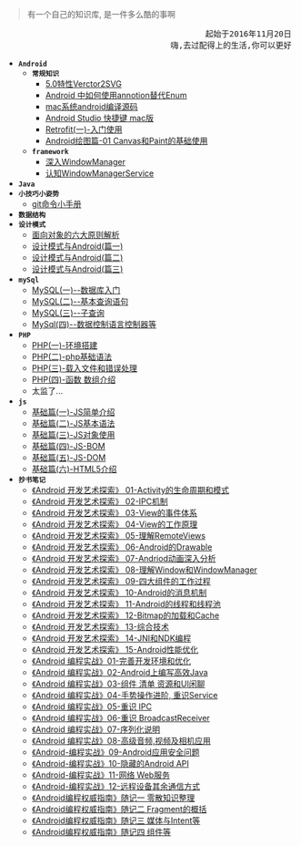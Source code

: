 > 有一个自己的知识库, 是一件多么酷的事啊

<pre align="right">起始于2016年11月20日</br>嗨,去过配得上的生活,你可以更好</pre> 
                     



* **`Android`**
    * **`常规知识`**
        * [5.0特性Verctor2SVG](http://szysky.com/2016/05/19/5.0%E7%89%B9%E6%80%A7Verctor2SVG/) 
        * [Android 中如何使用annotion替代Enum](http://szysky.com/2016/05/20/Android-%E4%B8%AD%E5%A6%82%E4%BD%95%E4%BD%BF%E7%94%A8annotion%E6%9B%BF%E4%BB%A3Enum/)
        * [mac系统android编译源码](http://szysky.com/2016/07/12/mac%E7%B3%BB%E7%BB%9Fandroid%E7%BC%96%E8%AF%91%E6%BA%90%E7%A0%81/)
        * [Android Studio 快捷键 mac版](http://szysky.com/2016/05/20/Android-Studio-%E5%BF%AB%E6%8D%B7%E9%94%AE-mac/)
        * [Retrofit(一)-入门使用](http://szysky.com/2016/07/18/Retrofit-%E4%B8%80-%E5%85%A5%E9%97%A8%E4%BD%BF%E7%94%A8/)
        * [Android绘图篇-01 Canvas和Paint的基础使用](http://szysky.com/2016/07/05/Android-%E7%BB%98%E5%9B%BE%E7%AF%87-1-Canvas%E5%92%8CPaint%E7%9A%84%E5%9F%BA%E7%A1%80%E4%BD%BF%E7%94%A8/)
    * **`framework`**
        * [深入WindowManager](http://szysky.com/2016/11/28/%E6%B7%B1%E5%85%A5WindowManager/)
        * [认知WindowManagerService](http://szysky.com/2016/11/28/WindowManagerService/)   
* **`Java`**
* **`小技巧小姿势`**
    * [git命令小手册](https://github.com/suzeyu1992/repo/tree/master/project/git) 
* **`数据结构`**
* **`设计模式`**
    * [面向对象的六大原则解析](http://szysky.com/2016/11/28/%E8%AE%BE%E8%AE%A1%E6%A8%A1%E5%BC%8F%E4%B9%8B%E5%85%AD%E5%A4%A7%E5%8E%9F%E5%88%99%E8%A7%A3%E6%9E%90/)
    * [设计模式与Android(篇一)](https://github.com/suzeyu1992/repo/tree/master/project/design-pattern/%E7%9E%B0-%E8%AE%BE%E8%AE%A1%E6%A8%A1%E5%BC%8F%E4%B8%8EAndroid(%E7%AF%87%E4%B8%80))  
    * [设计模式与Android(篇二)](https://github.com/suzeyu1992/repo/tree/master/project/design-pattern/%E7%9E%B0-%E8%AE%BE%E8%AE%A1%E6%A8%A1%E5%BC%8F%E4%B8%8EAndroid(%E7%AF%87%E4%BA%8C))
    * [设计模式与Android(篇三)](https://github.com/suzeyu1992/repo/tree/master/project/design-pattern/%E7%9E%B0-%E8%AE%BE%E8%AE%A1%E6%A8%A1%E5%BC%8F%E4%B8%8EAndroid(%E7%AF%87%E4%B8%89))
* **`mySql`**
    * [MySQL(一)--数据库入门](http://szysky.com/2016/05/15/MySQL-%E4%B8%80-%E6%95%B0%E6%8D%AE%E5%BA%93%E5%85%A5%E9%97%A8/) 
    * [MySQL(二)--基本查询语句](http://szysky.com/2016/05/16/MySQL-%E4%BA%8C-%E5%9F%BA%E6%9C%AC%E6%9F%A5%E8%AF%A2%E8%AF%AD%E5%8F%A5/)
    * [MySQL(三)--子查询](http://szysky.com/2016/05/17/MySQL-%E4%B8%89-%E5%AD%90%E6%9F%A5%E8%AF%A2/)
    * [MySql(四)--数据控制语言控制器等](http://szysky.com/2016/05/18/MySql-%E5%9B%9B-%E6%95%B0%E6%8D%AE%E6%8E%A7%E5%88%B6%E8%AF%AD%E8%A8%80%E6%8E%A7%E5%88%B6%E5%99%A8%E7%AD%89/)
* **`PHP`**
    * [PHP(一)-环境搭建](http://szysky.com/2016/04/15/PHP(%E4%B8%80)-%E7%8E%AF%E5%A2%83%E6%90%AD%E5%BB%BA/)
    * [PHP(二)-php基础语法](http://szysky.com/2016/04/16/PHP(%E4%BA%8C)-php%E5%9F%BA%E7%A1%80%E8%AF%AD%E6%B3%95/)
    * [PHP(三)-载入文件和错误处理](http://szysky.com/2016/04/17/PHP(%E4%B8%89)-%E8%BD%BD%E5%85%A5%E6%96%87%E4%BB%B6%E5%92%8C%E9%94%99%E8%AF%AF%E5%A4%84%E7%90%86/)
    * [PHP(四)-函数 数组介绍](http://szysky.com/2016/04/18/PHP-%E5%9B%9B-%E5%87%BD%E6%95%B0-%E6%95%B0%E7%BB%84%E4%BB%8B%E7%BB%8D/)
    * 太监了... 
* **`js`**
    * [基础篇(一)-JS简单介绍](http://szysky.com/2016/04/10/%E5%9F%BA%E7%A1%80%E7%AF%87(%E4%B8%80)-JS%E7%AE%80%E5%8D%95%E4%BB%8B%E7%BB%8D/)
    * [基础篇(二)-JS基本语法](http://szysky.com/2016/04/11/%E5%9F%BA%E7%A1%80%E7%AF%87(%E4%BA%8C)-JS%E5%9F%BA%E6%9C%AC%E8%AF%AD%E6%B3%95/)
    * [基础篇(三)-JS对象使用](http://szysky.com/2016/04/12/%E5%9F%BA%E7%A1%80%E7%AF%87(%E4%B8%89)-JS%E5%AF%B9%E8%B1%A1%E4%BD%BF%E7%94%A8/)
    * [基础篇(四)-JS-BOM](http://szysky.com/2016/04/13/%E5%9F%BA%E7%A1%80%E7%AF%87(%E5%9B%9B)-JS-BOM/)
    * [基础篇(五)-JS-DOM](http://szysky.com/2016/04/14/%E5%9F%BA%E7%A1%80%E7%AF%87(%E4%BA%94)-JS-DOM/)
    * [基础篇(六)-HTML5介绍](http://szysky.com/2016/04/16/%E5%9F%BA%E7%A1%80%E7%AF%87(%E5%85%AD)-HTML5%E4%BB%8B%E7%BB%8D/) 
* **`抄书笔记`**
    * [《Android 开发艺术探索》 01-Activity的生命周期和模式](http://szysky.com/2016/08/01/Android%E5%BC%80%E5%8F%91%E8%89%BA%E6%9C%AF%E6%8E%A2%E7%B4%A2-%E7%AC%94%E8%AE%B001-Activity%E7%9A%84%E7%94%9F%E5%91%BD%E5%91%A8%E6%9C%9F%E5%92%8C%E6%A8%A1%E5%BC%8F/)   
    * [《Android 开发艺术探索》 02-IPC机制](http://szysky.com/2016/08/02/Android%E5%BC%80%E5%8F%91%E8%89%BA%E6%9C%AF%E6%8E%A2%E7%B4%A2-%E7%AC%94%E8%AE%B002-IPC%E6%9C%BA%E5%88%B6/)
    * [《Android 开发艺术探索》 03-View的事件体系](http://szysky.com/2016/08/08/Android%E5%BC%80%E5%8F%91%E8%89%BA%E6%9C%AF%E6%8E%A2%E7%B4%A2-%E7%AC%94%E8%AE%B003-View%E7%9A%84%E4%BA%8B%E4%BB%B6%E4%BD%93%E7%B3%BB/)
    * [《Android 开发艺术探索》 04-View的工作原理](http://szysky.com/2016/08/10/%E3%80%8AAndroid%E5%BC%80%E5%8F%91%E8%89%BA%E6%9C%AF%E6%8E%A2%E7%B4%A2%E3%80%8B04-View%E7%9A%84%E5%B7%A5%E4%BD%9C%E5%8E%9F%E7%90%86/)
    * [《Android 开发艺术探索》 05-理解RemoteViews](http://szysky.com/2016/08/11/%E3%80%8AAndroid%E5%BC%80%E5%8F%91%E8%89%BA%E6%9C%AF%E6%8E%A2%E7%B4%A2%E3%80%8B-05-%E7%90%86%E8%A7%A3RemoteViews/)
    * [《Android 开发艺术探索》 06-Android的Drawable](http://szysky.com/2016/08/12/%E3%80%8AAndroid-%E5%BC%80%E5%8F%91%E8%89%BA%E6%9C%AF%E6%8E%A2%E7%B4%A2%E3%80%8B-06-Android%E7%9A%84Drawable/)
    * [《Android 开发艺术探索》 07-Andriod动画深入分析](http://szysky.com/2016/08/13/%E3%80%8AAndroid-%E5%BC%80%E5%8F%91%E8%89%BA%E6%9C%AF%E6%8E%A2%E7%B4%A2%E3%80%8B-07-Andriod%E5%8A%A8%E7%94%BB%E6%B7%B1%E5%85%A5%E5%88%86%E6%9E%90/)
    * [《Android 开发艺术探索》 08-理解Window和WindowManager](http://szysky.com/2016/08/15/%E3%80%8AAndroid-%E5%BC%80%E5%8F%91%E8%89%BA%E6%9C%AF%E6%8E%A2%E7%B4%A2%E3%80%8B-08-%E7%90%86%E8%A7%A3Window%E5%92%8CWindowManager/)
    * [《Android 开发艺术探索》 09-四大组件的工作过程](http://szysky.com/2016/08/16/%E3%80%8AAndroid-%E5%BC%80%E5%8F%91%E8%89%BA%E6%9C%AF%E6%8E%A2%E7%B4%A2%E3%80%8B-09-%E5%9B%9B%E5%A4%A7%E7%BB%84%E4%BB%B6%E7%9A%84%E5%B7%A5%E4%BD%9C%E8%BF%87%E7%A8%8B/)
    * [《Android 开发艺术探索》 10-Android的消息机制](http://szysky.com/2016/08/22/%E3%80%8AAndroid-%E5%BC%80%E5%8F%91%E8%89%BA%E6%9C%AF%E6%8E%A2%E7%B4%A2%E3%80%8B-10-Android%E7%9A%84%E6%B6%88%E6%81%AF%E6%9C%BA%E5%88%B6/)
    * [《Android 开发艺术探索》 11-Android的线程和线程池](http://szysky.com/2016/08/22/%E3%80%8AAndroid-%E5%BC%80%E5%8F%91%E8%89%BA%E6%9C%AF%E6%8E%A2%E7%B4%A2%E3%80%8B-11-Android%E7%9A%84%E7%BA%BF%E7%A8%8B%E5%92%8C%E7%BA%BF%E7%A8%8B%E6%B1%A0/)
    * [《Android 开发艺术探索》 12-Bitmap的加载和Cache](http://szysky.com/2016/08/23/%E3%80%8AAndroid-%E5%BC%80%E5%8F%91%E8%89%BA%E6%9C%AF%E6%8E%A2%E7%B4%A2%E3%80%8B-12-Bitmap%E7%9A%84%E5%8A%A0%E8%BD%BD%E5%92%8CCache/)
    * [《Android 开发艺术探索》 13-综合技术](http://szysky.com/2016/08/25/%E3%80%8AAndroid-%E5%BC%80%E5%8F%91%E8%89%BA%E6%9C%AF%E6%8E%A2%E7%B4%A2%E3%80%8B-13-%E7%BB%BC%E5%90%88%E6%8A%80%E6%9C%AF/)
    * [《Android 开发艺术探索》 14-JNI和NDK编程](http://szysky.com/2016/08/26/%E3%80%8AAndroid-%E5%BC%80%E5%8F%91%E8%89%BA%E6%9C%AF%E6%8E%A2%E7%B4%A2%E3%80%8B-14-JNI%E5%92%8CNDK%E7%BC%96%E7%A8%8B/)
    * [《Android 开发艺术探索》 15-Android性能优化](http://szysky.com/2016/08/27/%E3%80%8AAndroid-%E5%BC%80%E5%8F%91%E8%89%BA%E6%9C%AF%E6%8E%A2%E7%B4%A2%E3%80%8B-15-Android%E6%80%A7%E8%83%BD%E4%BC%98%E5%8C%96/)
    * [《Android 编程实战》01-完善开发环境和优化](http://szysky.com/2016/09/20/%E3%80%8AAndroid-%E7%BC%96%E7%A8%8B%E5%AE%9E%E6%88%98%E3%80%8B%E5%AE%8C%E5%96%84%E5%BC%80%E5%8F%91%E7%8E%AF%E5%A2%83%E5%92%8C%E4%BC%98%E5%8C%96/)
    * [《Android 编程实战》02-Android上编写高效Java](http://szysky.com/2016/09/21/%E3%80%8AAndroid-%E7%BC%96%E7%A8%8B%E5%AE%9E%E6%88%98%E3%80%8B02-Android%E4%B8%8A%E7%BC%96%E5%86%99%E9%AB%98%E6%95%88Java/)
    * [《Android 编程实战》03-组件 清单 资源和UI闲聊](http://szysky.com/2016/09/21/%E3%80%8AAndroid-%E7%BC%96%E7%A8%8B%E5%AE%9E%E6%88%98%E3%80%8B03-%E7%BB%84%E4%BB%B6-%E6%B8%85%E5%8D%95-%E8%B5%84%E6%BA%90%E5%92%8CUI%E9%97%B2%E8%81%8A/)
    * [《Android 编程实战》04-手势操作进阶, 重识Service](http://szysky.com/2016/09/26/%E3%80%8AAndroid-%E7%BC%96%E7%A8%8B%E5%AE%9E%E6%88%98%E3%80%8B04-%E7%95%8C%E9%9D%A2%E6%93%8D%E4%BD%9C-Service/)
    * [《Android 编程实战》05-重识 IPC](http://szysky.com/2016/09/28/%E3%80%8AAndroid-%E7%BC%96%E7%A8%8B%E5%AE%9E%E6%88%98%E3%80%8B05-%E9%87%8D%E8%AF%86-IPC/)
    * [《Android 编程实战》06-重识 BroadcastReceiver](http://szysky.com/2016/09/29/%E3%80%8AAndroid-%E7%BC%96%E7%A8%8B%E5%AE%9E%E6%88%98%E3%80%8B06-%E9%87%8D%E8%AF%86-BroadcastReceiver/)
    * [《Android 编程实战》07-序列化说明](http://szysky.com/2016/10/02/%E3%80%8AAndroid-%E7%BC%96%E7%A8%8B%E5%AE%9E%E6%88%98%E3%80%8B07-%E5%BA%8F%E5%88%97%E5%8C%96%E8%AF%B4%E6%98%8E/)
    * [《Android 编程实战》08-高级音频,视频及相机应用](http://szysky.com/2016/10/03/%E3%80%8AAndroid-%E7%BC%96%E7%A8%8B%E5%AE%9E%E6%88%98%E3%80%8B08-%E9%AB%98%E7%BA%A7%E9%9F%B3%E9%A2%91-%E8%A7%86%E9%A2%91%E5%8F%8A%E7%9B%B8%E6%9C%BA%E5%BA%94%E7%94%A8/)
    * [《Android-编程实战》09-Android应用安全问题](http://szysky.com/2016/10/04/%E3%80%8AAndroid-%E7%BC%96%E7%A8%8B%E5%AE%9E%E6%88%98%E3%80%8B09-Android%E5%BA%94%E7%94%A8%E5%AE%89%E5%85%A8%E9%97%AE%E9%A2%98/)
    * [《Android-编程实战》10-隐藏的Android API](http://szysky.com/2016/10/04/%E3%80%8AAndroid-%E7%BC%96%E7%A8%8B%E5%AE%9E%E6%88%98%E3%80%8B10-%E9%9A%90%E8%97%8F%E7%9A%84Android-API/)
    * [《Android-编程实战》11-网络 Web服务](http://szysky.com/2016/10/08/%E3%80%8AAndroid-%E7%BC%96%E7%A8%8B%E5%AE%9E%E6%88%98%E3%80%8B11-%E7%BD%91%E7%BB%9C-Web%E6%9C%8D%E5%8A%A1/)
    * [《Android-编程实战》12-远程设备其余通信方式](http://szysky.com/2016/10/08/%E3%80%8AAndroid-%E7%BC%96%E7%A8%8B%E5%AE%9E%E6%88%98%E3%80%8B12-%E8%BF%9C%E7%A8%8B%E8%AE%BE%E5%A4%87%E5%85%B6%E4%BD%99%E9%80%9A%E4%BF%A1%E6%96%B9%E5%BC%8F/)
    * [《Android编程权威指南》随记一 零散知识整理](http://szysky.com/2016/09/07/%E3%80%8AAndroid%E7%BC%96%E7%A8%8B%E6%9D%83%E5%A8%81%E6%8C%87%E5%8D%97%E3%80%8B%E9%9A%8F%E8%AE%B0%E4%B8%80/)
    * [《Android编程权威指南》随记二 Fragment的概括](http://szysky.com/2016/09/08/%E3%80%8AAndroid%E7%BC%96%E7%A8%8B%E6%9D%83%E5%A8%81%E6%8C%87%E5%8D%97%E3%80%8B%E9%9A%8F%E8%AE%B0%E4%BA%8C-Fragment%E7%9A%84%E6%A6%82%E6%8B%AC/)
    * [《Android编程权威指南》随记三 媒体与Intent等](http://szysky.com/2016/09/09/%E3%80%8AAndroid%E7%BC%96%E7%A8%8B%E6%9D%83%E5%A8%81%E6%8C%87%E5%8D%97%E3%80%8B%E9%9A%8F%E8%AE%B0%E4%B8%89-%E5%AA%92%E4%BD%93%E4%B8%8EIntent%E7%AD%89/)
    * [《Android编程权威指南》随记四 组件等](http://szysky.com/2016/09/10/%E3%80%8AAndroid%E7%BC%96%E7%A8%8B%E6%9D%83%E5%A8%81%E6%8C%87%E5%8D%97%E3%80%8B%E9%9A%8F%E8%AE%B0%E5%9B%9B-%E7%BB%84%E4%BB%B6%E7%AD%89/)
    






